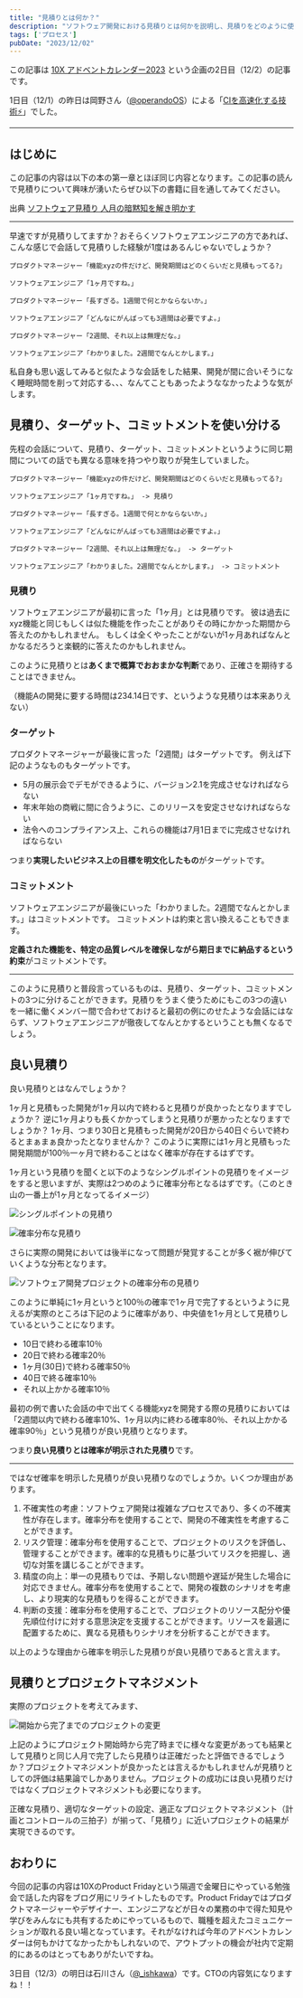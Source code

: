 ```yaml
---
title: "見積りとは何か？"
description: "ソフトウェア開発における見積りとは何かを説明し、見積りをどのように使うのか説明する"
tags: ['プロセス']
pubDate: "2023/12/02"
---
```


この記事は [10X アドベントカレンダー2023](https://10xall.notion.site/10X-2023-c074cdda2c9b4ac997d9ec0543f74931) という企画の2日目（12/2）の記事です。

1日目（12/1）の昨日は岡野さん（[@operandoOS](https://twitter.com/operandoOS)）による「[CIを高速化する技術⚡️](https://product.10x.co.jp/entry/2023/12/01/113134)」でした。

---

## はじめに

この記事の内容は以下の本の第一章とほぼ同じ内容となります。この記事の読んで見積りについて興味が湧いたらぜひ以下の書籍に目を通してみてください。

出典 [ソフトウェア見積り 人月の暗黙知を解き明かす](https://www.amazon.co.jp/dp/B00KR96M6K)

---

早速ですが見積りしてますか？おそらくソフトウェアエンジニアの方であれば、こんな感じで会話して見積りした経験が1度はあるんじゃないでしょうか？

```
プロダクトマネージャー「機能xyzの件だけど、開発期間はどのくらいだと見積もってる?」

ソフトウェアエンジニア「1ヶ月ですね。」

プロダクトマネージャー「長すぎる。1週間で何とかならないか。」

ソフトウェアエンジニア「どんなにがんばっても3週間は必要ですよ。」

プロダクトマネージャー「2週間、それ以上は無理だな。」

ソフトウェアエンジニア「わかりました。2週間でなんとかします。」
```

私自身も思い返してみると似たような会話をした結果、開発が間に合いそうになく睡眠時間を削って対応する、、、なんてこともあったようななかったような気がします。


## 見積り、ターゲット、コミットメントを使い分ける

先程の会話について、見積り、ターゲット、コミットメントというように同じ期間についての話でも異なる意味を持つやり取りが発生していました。

```
プロダクトマネージャー「機能xyzの件だけど、開発期間はどのくらいだと見積もってる?」

ソフトウェアエンジニア「1ヶ月ですね。」 -> 見積り

プロダクトマネージャー「長すぎる。1週間で何とかならないか。」

ソフトウェアエンジニア「どんなにがんばっても3週間は必要ですよ。」

プロダクトマネージャー「2週間、それ以上は無理だな。」 -> ターゲット

ソフトウェアエンジニア「わかりました。2週間でなんとかします。」 -> コミットメント
```

### 見積り

ソフトウェアエンジニアが最初に言った「1ヶ月」とは見積りです。
彼は過去にxyz機能と同じもしくは似た機能を作ったことがありその時にかかった期間から答えたのかもしれません。
もしくは全くやったことがないが1ヶ月あればなんとかなるだろうと楽観的に答えたのかもしれません。

このように見積りとは**あくまで概算でおおまかな判断**であり、正確さを期待することはできません。

（機能Aの開発に要する時間は234.14日です、というような見積りは本来ありえない）

### ターゲット

プロダクトマネージャーが最後に言った「2週間」はターゲットです。
例えば下記のようなものもターゲットです。

- 5月の展示会でデモができるように、バージョン2.1を完成させなければならない
- 年末年始の商戦に間に合うように、このリリースを安定させなければならない
- 法令へのコンプライアンス上、これらの機能は7月1日までに完成させなければならない


つまり**実現したいビジネス上の目標を明文化したもの**がターゲットです。

### コミットメント

ソフトウェアエンジニアが最後にいった「わかりました。2週間でなんとかします。」はコミットメントです。
コミットメントは約束と言い換えることもできます。

**定義された機能を、特定の品質レベルを確保しながら期日までに納品するという約束**がコミットメントです。

---

このように見積りと普段言っているものは、見積り、ターゲット、コミットメントの3つに分けることができます。見積りをうまく使うためにもこの3つの違いを一緒に働くメンバー間で合わせておけると最初の例にのせたような会話にはならず、ソフトウェアエンジニアが徹夜してなんとかするということも無くなるでしょう。

## 良い見積り

良い見積りとはなんでしょうか？

1ヶ月と見積もった開発が1ヶ月以内で終わると見積りが良かったとなりますでしょうか？
逆に1ヶ月よりも長くかかってしまうと見積りが悪かったとなりますでしょうか？
1ヶ月、つまり30日と見積もった開発が20日から40日ぐらいで終わるとまぁまぁ良かったとなりませんか？
このように実際には1ヶ月と見積もった開発期間が100％一ヶ月で終わることはなく確率が存在するはずです。

1ヶ月という見積りを聞くと以下のようなシングルポイントの見積りをイメージをすると思いますが、実際は2つめのように確率分布となるはずです。（このとき山の一番上が1ヶ月となってるイメージ）

![シングルポイントの見積り](../../assets/software-estimation/20231201210341.png)

![確率分布な見積り](../../assets/software-estimation/20231201210608.png)

さらに実際の開発においては後半になって問題が発覚することが多く裾が伸びていくような分布となります。

![ソフトウェア開発プロジェクトの確率分布の見積り](../../assets/software-estimation/20231201211032.png)

このように単純に1ヶ月というと100％の確率で1ヶ月で完了するというように見えるが実際のところは下記のように確率があり、中央値を1ヶ月として見積りしているということになります。

- 10日で終わる確率10％
- 20日で終わる確率20％
- 1ヶ月(30日)で終わる確率50％
- 40日で終る確率10％
- それ以上かかる確率10％

最初の例で書いた会話の中で出てくる機能xyzを開発する際の見積りにおいては
「2週間以内で終わる確率10%、1ヶ月以内に終わる確率80％、それ以上かかる確率90％」という見積りが良い見積りとなります。

つまり**良い見積りとは確率が明示された見積り**です。

---

ではなぜ確率を明示した見積りが良い見積りなのでしょうか。いくつか理由があります。

1. 不確実性の考慮：ソフトウェア開発は複雑なプロセスであり、多くの不確実性が存在します。確率分布を使用することで、開発の不確実性を考慮することができます。
2. リスク管理：確率分布を使用することで、プロジェクトのリスクを評価し、管理することができます。確率的な見積もりに基づいてリスクを把握し、適切な対策を講じることができます。
3. 精度の向上：単一の見積もりでは、予期しない問題や遅延が発生した場合に対応できません。確率分布を使用することで、開発の複数のシナリオを考慮し、より現実的な見積もりを得ることができます。
4. 判断の支援：確率分布を使用することで、プロジェクトのリソース配分や優先順位付けに対する意思決定を支援することができます。リソースを最適に配置するために、異なる見積もりシナリオを分析することができます。

以上のような理由から確率を明示した見積りが良い見積りであると言えます。

## 見積りとプロジェクトマネジメント

実際のプロジェクトを考えてみます、

![開始から完了までのプロジェクトの変更](../../assets/software-estimation/20231201213944.png)

上記のようにプロジェクト開始時から完了時までに様々な変更があっても結果として見積りと同じ人月で完了したら見積りは正確だったと評価できるでしょうか？プロジェクトマネジメントが良かったとは言えるかもしれませんが見積りとしての評価は結果論でしかありません。プロジェクトの成功には良い見積りだけではなくプロジェクトマネジメントも必要になります。

正確な見積り、適切なターゲットの設定、適正なプロジェクトマネジメント（計画とコントロールの三拍子）が揃って、「見積り」に近いプロジェクトの結果が実現できるのです。

## おわりに

今回の記事の内容は10XのProduct Fridayという隔週で金曜日にやっている勉強会で話した内容をブログ用にリライトしたものです。Product Fridayではプロダクトマネージャーやデザイナー、エンジニアなどが日々の業務の中で得た知見や学びをみんなにも共有するためにやっているもので、職種を超えたコミュニケーションが取れる良い場となっています。それがなければ今年のアドベントカレンダーは何もかけてなかったかもしれないので、アウトプットの機会が社内で定期的にあるのはとってもありがたいですね。

3日目（12/3）の明日は石川さん（[@_ishkawa](https://twitter.com/_ishkawa)）です。CTOの内容気になりますね！！
